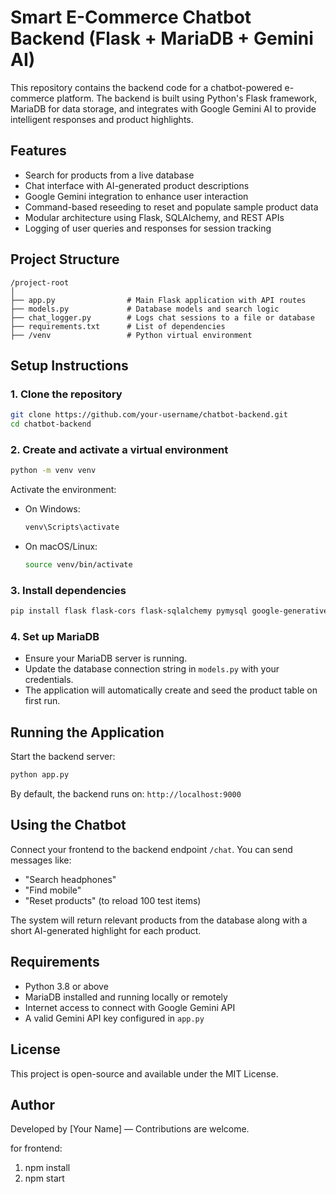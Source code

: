 # Smart E-Commerce Chatbot Backend (Flask + MariaDB + Gemini AI)

This repository contains the backend code for a chatbot-powered e-commerce platform. The backend is built using Python's Flask framework, MariaDB for data storage, and integrates with Google Gemini AI to provide intelligent responses and product highlights.

## Features

- Search for products from a live database
- Chat interface with AI-generated product descriptions
- Google Gemini integration to enhance user interaction
- Command-based reseeding to reset and populate sample product data
- Modular architecture using Flask, SQLAlchemy, and REST APIs
- Logging of user queries and responses for session tracking

## Project Structure

```
/project-root
│
├── app.py                # Main Flask application with API routes
├── models.py             # Database models and search logic
├── chat_logger.py        # Logs chat sessions to a file or database
├── requirements.txt      # List of dependencies
├── /venv                 # Python virtual environment
```

## Setup Instructions

### 1. Clone the repository

```bash
git clone https://github.com/your-username/chatbot-backend.git
cd chatbot-backend
```

### 2. Create and activate a virtual environment

```bash
python -m venv venv
```

Activate the environment:

- On Windows:
  ```bash
  venv\Scripts\activate
  ```
- On macOS/Linux:
  ```bash
  source venv/bin/activate
  ```

### 3. Install dependencies

```bash
pip install flask flask-cors flask-sqlalchemy pymysql google-generativeai
```

### 4. Set up MariaDB

- Ensure your MariaDB server is running.
- Update the database connection string in `models.py` with your credentials.
- The application will automatically create and seed the product table on first run.

## Running the Application

Start the backend server:

```bash
python app.py
```

By default, the backend runs on: `http://localhost:9000`

## Using the Chatbot

Connect your frontend to the backend endpoint `/chat`. You can send messages like:

- "Search headphones"
- "Find mobile"
- "Reset products" (to reload 100 test items)

The system will return relevant products from the database along with a short AI-generated highlight for each product.

## Requirements

- Python 3.8 or above
- MariaDB installed and running locally or remotely
- Internet access to connect with Google Gemini API
- A valid Gemini API key configured in `app.py`

## License

This project is open-source and available under the MIT License.

## Author

Developed by [Your Name] — Contributions are welcome.

for frontend:

1. npm install
2. npm start
